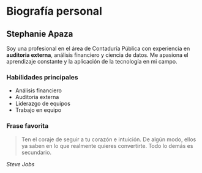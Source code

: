# Biografía personal

## **Stephanie Apaza**

Soy una profesional en el área de Contaduría Pública con experiencia en **auditoria externa**, análisis financiero y ciencia de datos. Me apasiona el aprendizaje constante y la aplicación de la tecnología en mi campo.

### Habilidades principales
- Análisis financiero
- Auditoria externa
- Liderazgo de equipos
- Trabajo en equipo
  
### Frase favorita
>Ten el coraje de seguir a tu corazón e intuición. De algún  modo, ellos ya saben en lo que realmente quieres convertirte. Todo lo demás es secundario.

*Steve Jobs*

